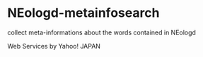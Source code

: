 # NEologd-metainfosearch
collect meta-informations about the words contained in NEologd  
  
Web Services by Yahoo! JAPAN
